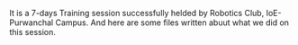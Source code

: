 It is a 7-days Training session successfully helded by Robotics Club, IoE-Purwanchal Campus. And here are some files written abuut what we did on this session. 
